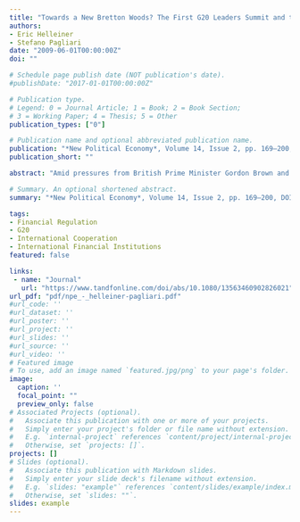 ```yaml
---
title: "Towards a New Bretton Woods? The First G20 Leaders Summit and the Regulation of Global Finance"
authors:
- Eric Helleiner
- Stefano Pagliari
date: "2009-06-01T00:00:00Z"
doi: ""

# Schedule page publish date (NOT publication's date).
#publishDate: "2017-01-01T00:00:00Z"

# Publication type.
# Legend: 0 = Journal Article; 1 = Book; 2 = Book Section;
# 3 = Working Paper; 4 = Thesis; 5 = Other
publication_types: ["0"]

# Publication name and optional abbreviated publication name.
publication: "*New Political Economy*, Volume 14, Issue 2, pp. 169–200, DOI: 10.1017/S0020818310000305"
publication_short: ""

abstract: "Amid pressures from British Prime Minister Gordon Brown and French President Nicolas Sarkozy, US President George W. Bush called the leaders of the countries comprising the ‘Group of 20’ (G20) to Washington on 15 November 2008 to discuss the current global financial crisis. The meeting has been widely touted as a historic development in world politics, marking the first time the G20 had met at the leaders’ level. While the meeting marked a breakthrough at the level of form, what about its substance?..."

# Summary. An optional shortened abstract.
summary: "*New Political Economy*, Volume 14, Issue 2, pp. 169–200, DOI: 10.1017/S0020818310000305"

tags:
- Financial Regulation
- G20
- International Cooperation
- International Financial Institutions
featured: false

links:
 - name: "Journal"
   url: "https://www.tandfonline.com/doi/abs/10.1080/13563460902826021"
url_pdf: "pdf/npe_-_helleiner-pagliari.pdf"
#url_code: ''
#url_dataset: ''
#url_poster: ''
#url_project: ''
#url_slides: ''
#url_source: ''
#url_video: ''
# Featured image
# To use, add an image named `featured.jpg/png` to your page's folder. 
image:
  caption: ''
  focal_point: ""
  preview_only: false
# Associated Projects (optional).
#   Associate this publication with one or more of your projects.
#   Simply enter your project's folder or file name without extension.
#   E.g. `internal-project` references `content/project/internal-project/index.md`.
#   Otherwise, set `projects: []`.
projects: []
# Slides (optional).
#   Associate this publication with Markdown slides.
#   Simply enter your slide deck's filename without extension.
#   E.g. `slides: "example"` references `content/slides/example/index.md`.
#   Otherwise, set `slides: ""`.
slides: example
---
```

